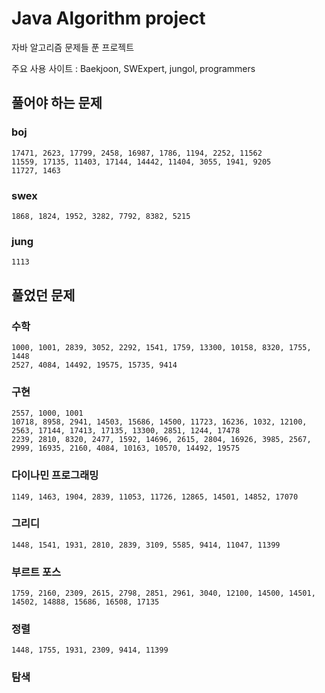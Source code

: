 # Java Algorithm project

자바 알고리즘 문제들 푼 프로젝트

주요 사용 사이트 : Baekjoon, SWExpert, jungol, programmers

## 풀어야 하는 문제

### boj

	17471, 2623, 17799, 2458, 16987, 1786, 1194, 2252, 11562
	11559, 17135, 11403, 17144, 14442, 11404, 3055, 1941, 9205
	11727, 1463

### swex

	1868, 1824, 1952, 3282, 7792, 8382, 5215

### jung

	1113

## 풀었던 문제

### 수학

	1000, 1001, 2839, 3052, 2292, 1541, 1759, 13300, 10158, 8320, 1755, 1448
	2527, 4084, 14492, 19575, 15735, 9414

### 구현

	2557, 1000, 1001
	10718, 8958, 2941, 14503, 15686, 14500, 11723, 16236, 1032, 12100, 2563, 17144, 17413, 17135, 13300, 2851, 1244, 17478
	2239, 2810, 8320, 2477, 1592, 14696, 2615, 2804, 16926, 3985, 2567, 2999, 16935, 2160, 4084, 10163, 10570, 14492, 19575

### 다이나민 프로그래밍

	1149, 1463, 1904, 2839, 11053, 11726, 12865, 14501, 14852, 17070

### 그리디

	1448, 1541, 1931, 2810, 2839, 3109, 5585, 9414, 11047, 11399

### 부르트 포스

	1759, 2160, 2309, 2615, 2798, 2851, 2961, 3040, 12100, 14500, 14501, 14502, 14888, 15686, 16508, 17135

### 정렬

	1448, 1755, 1931, 2309, 9414, 11399

### 탐색
